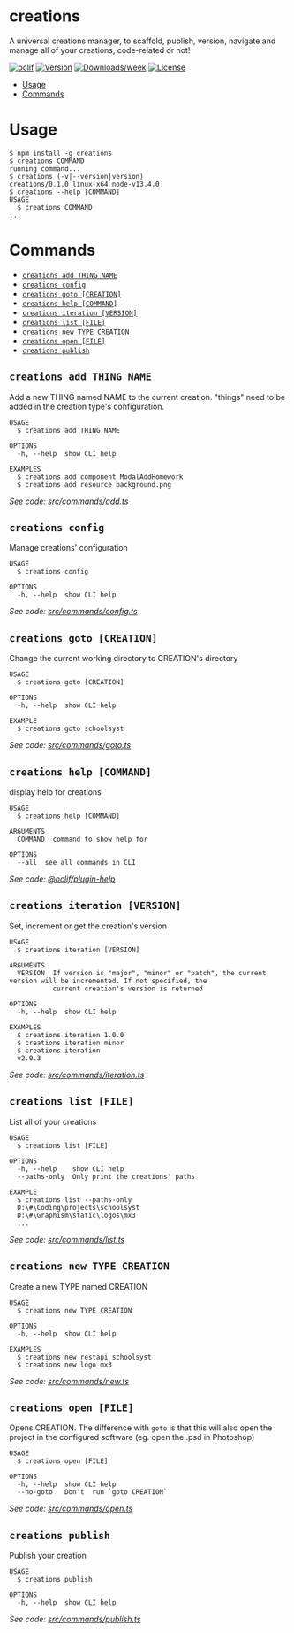 creations
=========

A universal creations manager, to scaffold, publish, version, navigate and manage all of your creations, code-related or not!

[![oclif](https://img.shields.io/badge/cli-oclif-brightgreen.svg)](https://oclif.io)
[![Version](https://img.shields.io/npm/v/creations.svg)](https://npmjs.org/package/creations)
[![Downloads/week](https://img.shields.io/npm/dw/creations.svg)](https://npmjs.org/package/creations)
[![License](https://img.shields.io/npm/l/creations.svg)](https://github.com/ewen-lbh/creations/blob/master/package.json)

<!-- toc -->
* [Usage](#usage)
* [Commands](#commands)
<!-- tocstop -->
# Usage
<!-- usage -->
```sh-session
$ npm install -g creations
$ creations COMMAND
running command...
$ creations (-v|--version|version)
creations/0.1.0 linux-x64 node-v13.4.0
$ creations --help [COMMAND]
USAGE
  $ creations COMMAND
...
```
<!-- usagestop -->
# Commands
<!-- commands -->
* [`creations add THING NAME`](#creations-add-thing-name)
* [`creations config`](#creations-config)
* [`creations goto [CREATION]`](#creations-goto-creation)
* [`creations help [COMMAND]`](#creations-help-command)
* [`creations iteration [VERSION]`](#creations-iteration-version)
* [`creations list [FILE]`](#creations-list-file)
* [`creations new TYPE CREATION`](#creations-new-type-creation)
* [`creations open [FILE]`](#creations-open-file)
* [`creations publish`](#creations-publish)

## `creations add THING NAME`

Add a new THING named NAME to the current creation. "things" need to be added in the creation type's configuration.

```
USAGE
  $ creations add THING NAME

OPTIONS
  -h, --help  show CLI help

EXAMPLES
  $ creations add component ModalAddHomework
  $ creations add resource background.png
```

_See code: [src/commands/add.ts](https://github.com/ewen-lbh/creations/blob/v0.1.0/src/commands/add.ts)_

## `creations config`

Manage creations' configuration

```
USAGE
  $ creations config

OPTIONS
  -h, --help  show CLI help
```

_See code: [src/commands/config.ts](https://github.com/ewen-lbh/creations/blob/v0.1.0/src/commands/config.ts)_

## `creations goto [CREATION]`

Change the current working directory to CREATION's directory

```
USAGE
  $ creations goto [CREATION]

OPTIONS
  -h, --help  show CLI help

EXAMPLE
  $ creations goto schoolsyst
```

_See code: [src/commands/goto.ts](https://github.com/ewen-lbh/creations/blob/v0.1.0/src/commands/goto.ts)_

## `creations help [COMMAND]`

display help for creations

```
USAGE
  $ creations help [COMMAND]

ARGUMENTS
  COMMAND  command to show help for

OPTIONS
  --all  see all commands in CLI
```

_See code: [@oclif/plugin-help](https://github.com/oclif/plugin-help/blob/v2.2.3/src/commands/help.ts)_

## `creations iteration [VERSION]`

Set, increment or get the creation's version

```
USAGE
  $ creations iteration [VERSION]

ARGUMENTS
  VERSION  If version is "major", "minor" or "patch", the current version will be incremented. If not specified, the
           current creation's version is returned

OPTIONS
  -h, --help  show CLI help

EXAMPLES
  $ creations iteration 1.0.0
  $ creations iteration minor
  $ creations iteration
  v2.0.3
```

_See code: [src/commands/iteration.ts](https://github.com/ewen-lbh/creations/blob/v0.1.0/src/commands/iteration.ts)_

## `creations list [FILE]`

List all of your creations

```
USAGE
  $ creations list [FILE]

OPTIONS
  -h, --help    show CLI help
  --paths-only  Only print the creations' paths

EXAMPLE
  $ creations list --paths-only
  D:\#\Coding\projects\schoolsyst
  D:\#\Graphism\static\logos\mx3
  ...
```

_See code: [src/commands/list.ts](https://github.com/ewen-lbh/creations/blob/v0.1.0/src/commands/list.ts)_

## `creations new TYPE CREATION`

Create a new TYPE named CREATION

```
USAGE
  $ creations new TYPE CREATION

OPTIONS
  -h, --help  show CLI help

EXAMPLES
  $ creations new restapi schoolsyst
  $ creations new logo mx3
```

_See code: [src/commands/new.ts](https://github.com/ewen-lbh/creations/blob/v0.1.0/src/commands/new.ts)_

## `creations open [FILE]`

Opens CREATION. The difference with `goto` is that this will also open the project in the configured software (eg. open the .psd in Photoshop)

```
USAGE
  $ creations open [FILE]

OPTIONS
  -h, --help  show CLI help
  --no-goto   Don't  run `goto CREATION`
```

_See code: [src/commands/open.ts](https://github.com/ewen-lbh/creations/blob/v0.1.0/src/commands/open.ts)_

## `creations publish`

Publish your creation

```
USAGE
  $ creations publish

OPTIONS
  -h, --help  show CLI help
```

_See code: [src/commands/publish.ts](https://github.com/ewen-lbh/creations/blob/v0.1.0/src/commands/publish.ts)_
<!-- commandsstop -->
